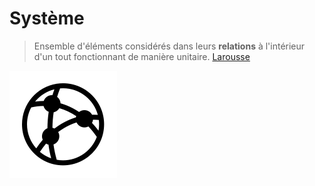 # Système

> Ensemble d'éléments considérés dans leurs **relations** à l'intérieur d'un 
> tout fonctionnant de manière unitaire. [Larousse][larousse-systeme]

![système](images/system.svg) 

[larousse-systeme]: http://www.larousse.fr/dictionnaires/francais/syst%C3%A8me/76262